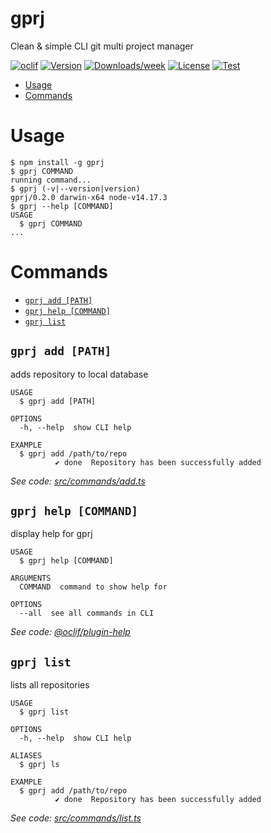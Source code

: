 gprj
====

Clean &amp; simple CLI git multi project manager

[![oclif](https://img.shields.io/badge/cli-oclif-brightgreen.svg)](https://oclif.io)
[![Version](https://img.shields.io/npm/v/gprj.svg)](https://npmjs.org/package/gprj)
[![Downloads/week](https://img.shields.io/npm/dw/gprj.svg)](https://npmjs.org/package/gprj)
[![License](https://img.shields.io/npm/l/gprj.svg)](https://github.com/dolfbarr/gprj/blob/master/package.json)
[![Test](https://github.com/dolfbarr/gprj/actions/workflows/push.yaml/badge.svg?branch=main&event=push)](https://github.com/dolfbarr/gprj/actions/workflows/push.yaml)

<!-- toc -->
* [Usage](#usage)
* [Commands](#commands)
<!-- tocstop -->
# Usage
<!-- usage -->
```sh-session
$ npm install -g gprj
$ gprj COMMAND
running command...
$ gprj (-v|--version|version)
gprj/0.2.0 darwin-x64 node-v14.17.3
$ gprj --help [COMMAND]
USAGE
  $ gprj COMMAND
...
```
<!-- usagestop -->
# Commands
<!-- commands -->
* [`gprj add [PATH]`](#gprj-add-path)
* [`gprj help [COMMAND]`](#gprj-help-command)
* [`gprj list`](#gprj-list)

## `gprj add [PATH]`

adds repository to local database

```
USAGE
  $ gprj add [PATH]

OPTIONS
  -h, --help  show CLI help

EXAMPLE
  $ gprj add /path/to/repo
          ✔ done  Repository has been successfully added
```

_See code: [src/commands/add.ts](https://github.com/dolfbarr/gprj/blob/v0.2.0/src/commands/add.ts)_

## `gprj help [COMMAND]`

display help for gprj

```
USAGE
  $ gprj help [COMMAND]

ARGUMENTS
  COMMAND  command to show help for

OPTIONS
  --all  see all commands in CLI
```

_See code: [@oclif/plugin-help](https://github.com/oclif/plugin-help/blob/v3.2.2/src/commands/help.ts)_

## `gprj list`

lists all repositories

```
USAGE
  $ gprj list

OPTIONS
  -h, --help  show CLI help

ALIASES
  $ gprj ls

EXAMPLE
  $ gprj add /path/to/repo
          ✔ done  Repository has been successfully added
```

_See code: [src/commands/list.ts](https://github.com/dolfbarr/gprj/blob/v0.2.0/src/commands/list.ts)_
<!-- commandsstop -->
